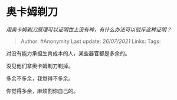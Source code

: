 # 奥卡姆剃刀
*用奥卡姆剃刀原理可以证明世上没有神，有什么办法可以驳斥这种证明？*

> Author: #Anonymity
> Last update: *26/07/2021*
> Links:
> Tags:

对没有能力承担生育成本的人，某些器官都是多余的。

没见他们拿奥卡姆剃刀剃掉。

多余不多余，我觉得不多余。

你觉得多余，麻烦割你自己的。
